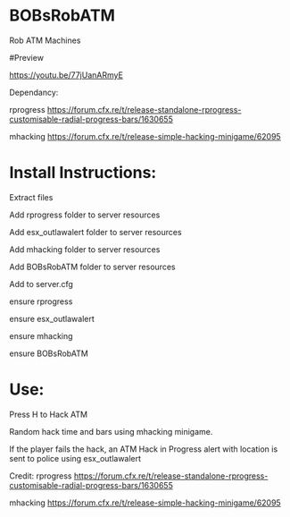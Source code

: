# BOBsRobATM

Rob ATM Machines

#Preview

https://youtu.be/77jUanARmyE

Dependancy:

rprogress
https://forum.cfx.re/t/release-standalone-rprogress-customisable-radial-progress-bars/1630655

mhacking
https://forum.cfx.re/t/release-simple-hacking-minigame/62095


# Install Instructions:
Extract files

Add rprogress folder to server resources

Add esx_outlawalert folder to server resources

Add mhacking folder to server resources

Add BOBsRobATM folder to server resources

Add to server.cfg

ensure rprogress

ensure esx_outlawalert

ensure mhacking

ensure BOBsRobATM

# Use:

Press H to Hack ATM

Random hack time and bars using mhacking minigame.

If the player fails the hack, an ATM Hack in Progress alert with location is sent to police using esx_outlawalert

Credit:
rprogress
https://forum.cfx.re/t/release-standalone-rprogress-customisable-radial-progress-bars/1630655

mhacking
https://forum.cfx.re/t/release-simple-hacking-minigame/62095

